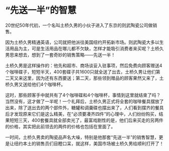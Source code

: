 # “先送一半”的智慧

20世纪50年代初，一个名叫土桥久男的小伙子进入了东京的则武陶瓷公司做销售。 

因为土桥久男精通英语，公司就把他派往美国纽约开拓新市场。则武陶瓷大多以生活用品为主，可是生活用品在哪儿都不欠缺，怎样才能吸引消费者来买呢？土桥久男思来想去，想到了一套奇妙的销售策略——先送一半！ 

土桥久男是这样操作的：他先和超市、商场谈妥入驻事项，然后免费向顾客赠送4个咖啡碟子，短短半天，400套碟子共1600只就全送了出去，土桥久男让他们第二天又来这里，因为还有东西要送；第二天，那些领到赠品的顾客果然又来了，土桥久男又送给他们4个咖啡杯。 

这时，那些顾客手中就共有了4个咖啡碟和4个咖啡杯，事情到这里就结束了吗？当然没有，这才做了一半呢！一个礼拜后，土桥久男正式将全套的咖啡餐具摆放了出来，除了送出去的两个部件外，糖罐和调羹碟也摆出来了，人们看到摆齐的餐具后才发现原来它们是这么精美，在“必须要凑齐四件”的心理中，人们纷纷购买，结果短短三天，400套餐具就全部卖光了，最富戏剧性的是，他们后来买走的另两件的价格，其实把此前领去的两件的价格也包括在里面了。 

一时间，土桥久男卖的陶瓷品声名大噪，特别是他那套“先送一半”的销售智慧，更是让纽约本土的销售员们目瞪口呆，就这样，美国市场被土桥久男给顺利打开了！